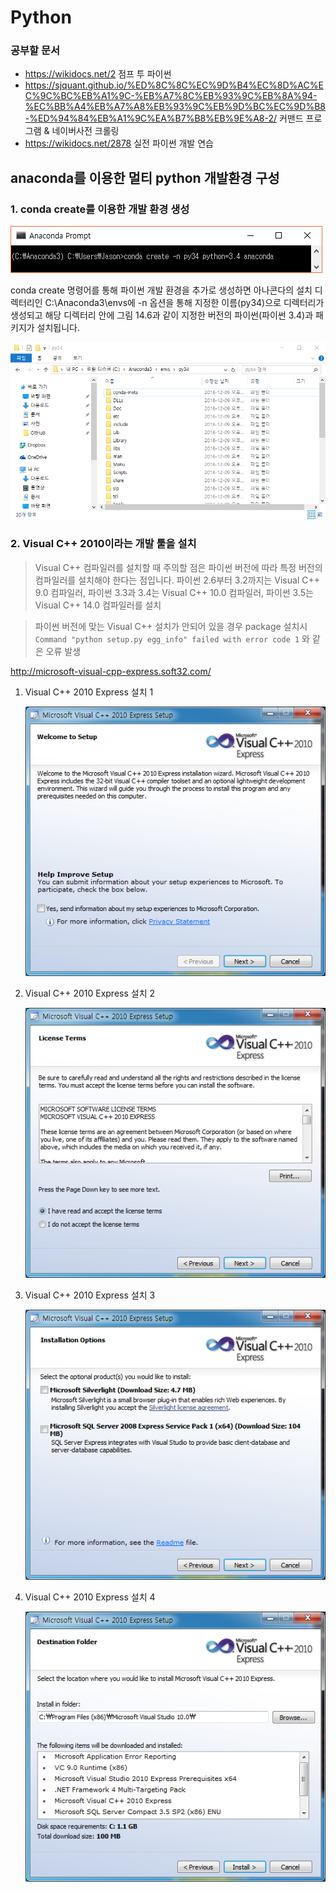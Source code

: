 # Python

### 공부할 문서
- https://wikidocs.net/2 점프 투 파이썬
- https://sjquant.github.io/%ED%8C%8C%EC%9D%B4%EC%8D%AC%EC%9C%BC%EB%A1%9C-%EB%A7%8C%EB%93%9C%EB%8A%94-%EC%BB%A4%EB%A7%A8%EB%93%9C%EB%9D%BC%EC%9D%B8-%ED%94%84%EB%A1%9C%EA%B7%B8%EB%9E%A8-2/ 커맨드 프로그램 & 네이버사전 크롤링
- https://wikidocs.net/2878 실전 파이썬 개발 연습

## anaconda를 이용한 멀티 python 개발환경 구성

### 1. conda create를 이용한 개발 환경 생성

![conda create를 이용한 개발 환경 생성](./images/r14.05.png)

conda create 명령어를 통해 파이썬 개발 환경을 추가로 생성하면 아나콘다의 설치 디렉터리인 C:\Anaconda3\envs에 -n 옵션을 통해 지정한 이름(py34)으로 디렉터리가 생성되고 해당 디렉터리 안에 그림 14.6과 같이 지정한 버전의 파이썬(파이썬 3.4)과 패키지가 설치됩니다.

![conda create를 통해 생성된 개발 환경](./images/r14.06.png)

### 2. Visual C++ 2010이라는 개발 툴을 설치

> Visual C++ 컴파일러를 설치할 때 주의할 점은 파이썬 버전에 따라 특정 버전의 컴파일러를 설치해야 한다는 점입니다.
> 파이썬 2.6부터 3.2까지는 Visual C++ 9.0 컴파일러, 파이썬 3.3과 3.4는 Visual C++ 10.0 컴파일러, 파이썬 3.5는 Visual C++ 14.0 컴파일러를 설치

> 파이썬 버전에 맞는 Visual C++ 설치가 안되어 있을 경우 package 설치시 `Command "python setup.py egg_info" failed with error code 1` 와 같은 오류 발생

http://microsoft-visual-cpp-express.soft32.com/

1. Visual C++ 2010 Express 설치 1

    ![Visual C++ 2010 Express 설치 1](./images/r14.07.png)

1. Visual C++ 2010 Express 설치 2

    ![Visual C++ 2010 Express 설치 2](./images/r14.08.png)

1. Visual C++ 2010 Express 설치 3

    ![Visual C++ 2010 Express 설치 3](./images/r14.09.png)

1. Visual C++ 2010 Express 설치 4

    ![Visual C++ 2010 Express 설치 4](./images/r14.10.png)


